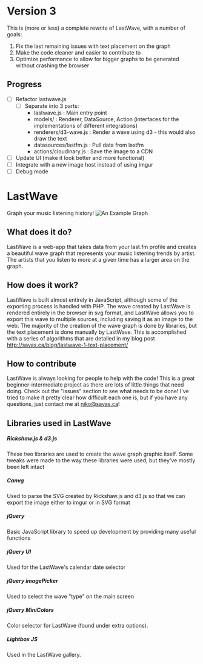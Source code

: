# Version 3
This is (more or less) a complete rewrite of LastWave, with a number of goals:
1. Fix the last remaining issues with text placement on the graph
2. Make the code cleaner and easier to contribute to
3. Optimize performance to allow for bigger graphs to be generated without crashing the browser

## Progress
- [ ] Refactor lastwave.js
    - [ ] Separate into 3 parts:
        - lastwave.js : Main entry point 
        - models/ : Renderer, DataSource, Action (interfaces for the implementations of different integrations)
        - renderers/d3-wave.js : Render a wave using d3 - this would also draw the text
        - datasources/lastfm.js : Pull data from lastfm
        - actions/cloudinary.js : Save the image to a CDN
- [ ] Update UI (make it look better and more functional)
- [ ] Integrate with a new image host instead of using imgur
- [ ] Debug mode

# LastWave
Graph your music listening history!
![An Example Graph](http://i.imgur.com/jMQoqg6.png)

## What does it do?
LastWave is a web-app that takes data from your last.fm profile and creates a beautiful wave graph that represents your music listening trends by artist. The artists that you listen to more at a given time has a larger area on the graph.

## How does it work?
LastWave is built almost entirely in JavaScript, although some of the exporting process is handled with PHP. The wave created by LastWave is rendered entirely in the browser in svg format, and LastWave allows you to export this wave to multiple sources, including saving it as an image to the web.
The majority of the creation of the wave graph is done by libraries, but the text placement is done manually by LastWave. This is accomplished with a series of algorithms that are detailed in my blog post <http://savas.ca/blog/lastwave-1-text-placement/>

## How to contribute
LastWave is always looking for people to help with the code! This is a great beginner-intermediate project as there are lots of little things that need doing. Check out the "issues" section to see what needs to be done! I've tried to make it pretty clear how difficult each one is, but if you have any questions, just contact me at niko@savas.ca!

## Libraries used in LastWave
##### Rickshaw.js & d3.js
These two libraries are used to create the wave graph graphic itself. Some tweaks were made to the way these libraries were used, but they've mostly been left intact
##### Canvg
Used to parse the SVG created by Rickshaw.js and d3.js so that we can export the image either to imgur or in SVG format
##### jQuery
Basic JavaScript library to speed up development by providing many useful functions
##### jQuery UI
Used for the LastWave's calendar date selector
##### jQuery imagePicker
Used to select the wave "type" on the main screen
##### jQuery MiniColors
Color selector for LastWave (found under extra options).
##### Lightbox JS
Used in the LastWave gallery.
